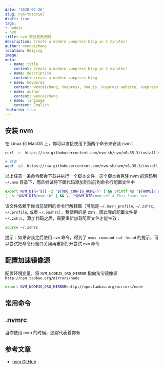 ```yaml
---
date: '2020-07-26'
slug: nvm-tutorial
draft: true
tags:
- nodejs
- nvm
title: nvm 安装使用说明
description: Create a modern vuepress blog in 5 minutes!
author: wencaizhang
location: Beijing
image: 
meta:
  - name: title
    content: Create a modern vuepress blog in 5 minutes!
  - name: description
    content: create a modern vuepress blog
  - name: keywords
    content: wencaizhang, Vuepress, Vue.js, Vuepress website, vuepress blog, vuepress theme, vuepress blog theme, vue blog, create vuepress blog, blog theme, create a blog
  - name: author
    content: wencaizhang
  - name: language
    content: English
featured: true
---
```



## 安装 nvm

在 Linux 和 MacOS 上，你可以直接使用下面两个命令来安装 nvm：

```bash
curl -o- https://raw.githubusercontent.com/nvm-sh/nvm/v0.35.3/install.sh | bash

# 或者
wget -qO- https://raw.githubusercontent.com/nvm-sh/nvm/v0.35.3/install.sh | bash
```

以上任意一条命令都会下载并执行一个脚本文件，这个脚本会克隆 nvm 的源码到 `~/.nvm` 目录下，而且尝试将下面代码添加到当前到命令行配置文件中

```bash
export NVM_DIR="$([ -z "${XDG_CONFIG_HOME-}" ] && printf %s "${HOME}/.nvm" || printf %s "${XDG_CONFIG_HOME}/nvm")"
[ -s "$NVM_DIR/nvm.sh" ] && \. "$NVM_DIR/nvm.sh" # This loads nvm
```

该文件依赖于你当前使用的命令行解释器（可能是 `~/.bash_profile`, `~/.zshrc`, `~/.profile`, 或者 `~/.bashrc`），我使用的是 zsh，因此我的配置文件是 `~/.zshrc`，添加代码之后，需要重新加载配置文件才能生效：

```bash
source ~/.zshrc
```

提示：如果安装之后使用 `nvm` 命令，得到了 `nvm: command not found` 的提示，可以尝试把命令行窗口关闭再重新打开尝试 `nvm` 命令



## 配置加速镜像源


配置环境变量，将 `NVM_NODEJS_ORG_MIRROR` 指向淘宝镜像源 `http://npm.taobao.org/mirrors/node`

```bash
export NVM_NODEJS_ORG_MIRROR=http://npm.taobao.org/mirrors/node
```

## 常用命令



## .nvmrc

当你使用 nvm 的时候，通常代表着你有


## 参考文章

- [nvm GitHub](https://github.com/nvm-sh/nvm)
